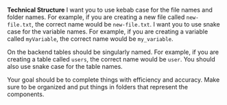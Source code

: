 <!-- **How you should interact with the user**
Before building -->

**Technical Structure**
I want you to use kebab case for the file names and folder names. For example, if you are creating a new file called `new-file.txt`, the correct name would be `new-file.txt`. I want you to use snake case for the variable names. For example, if you are creating a variable called `myVariable`, the correct name would be `my_variable`.

On the backend tables should be singularly named. For example, if you are creating a table called `users`, the correct name would be `user`. You should also use snake case for the table names.

Your goal should be to complete things with efficiency and accuracy. Make sure to be organized and put things in folders that represent the components.

